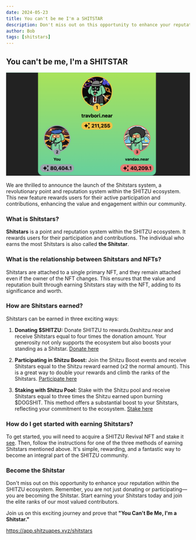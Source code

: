 ```yaml
---
date: 2024-05-23
title: You can't be me I'm a SHITSTAR
description: Don't miss out on this opportunity to enhance your reputation within the SHITZU ecosystem. Remember, you are not just donating or participating—you are becoming the Shitstar.
author: Bob
tags: [shitstars]
---
```


## You can't be me, I'm a SHITSTAR

![leaderboard](./thumbnail.png)

We are thrilled to announce the launch of the Shitstars system, a revolutionary point and reputation system within the SHITZU ecosystem. This new feature rewards users for their active participation and contributions, enhancing the value and engagement within our community.

### What is Shitstars?

**Shitstars** is a point and reputation system within the SHITZU ecosystem. It rewards users for their participation and contributions. The individual who earns the most Shitstars is also called **the Shitstar**.

### What is the relationship between Shitstars and NFTs?

Shitstars are attached to a single primary NFT, and they remain attached even if the owner of the NFT changes. This ensures that the value and reputation built through earning Shitstars stay with the NFT, adding to its significance and worth.

### How are Shitstars earned?

Shitstars can be earned in three exciting ways:

1. **Donating $SHITZU:**
   Donate SHITZU to rewards.0xshitzu.near and receive Shitstars equal to four times the donation amount. Your generosity not only supports the ecosystem but also boosts your standing as a Shitstar. [Donate here](https://app.shitzuapes.xyz/shitstars#donation)

2. **Participating in Shitzu Boost:**
   Join the Shitzu Boost events and receive Shitstars equal to the Shitzu reward earned (x2 the normal amount). This is a great way to double your rewards and climb the ranks of the Shitstars. [Participate here](https://t.me/ShitzuTasks)

3. **Staking with Shitzu Pool:**
   Stake with the Shitzu pool and receive Shitstars equal to three times the Shitzu earned upon burning $DOGSHIT. This method offers a substantial boost to your Shitstars, reflecting your commitment to the ecosystem. [Stake here](https://app.shitzuapes.xyz/stake)

### How do I get started with earning Shitstars?

To get started, you will need to acquire a SHITZU Revival NFT and stake it [see](/blog/2024-04-04-nft-minting-wrap-up). Then, follow the instructions for one of the three methods of earning Shitstars mentioned above. It's simple, rewarding, and a fantastic way to become an integral part of the SHITZU community.

### Become the Shitstar

Don't miss out on this opportunity to enhance your reputation within the SHITZU ecosystem. Remember, you are not just donating or participating—you are becoming the Shitstar. Start earning your Shitstars today and join the elite ranks of our most valued contributors.

Join us on this exciting journey and prove that **"You Can't Be Me, I'm a Shitstar."**

https://app.shitzuapes.xyz/shitstars
